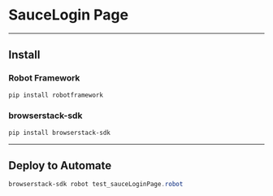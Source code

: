 # SauceLogin Page

---

## Install

### Robot Framework
````powershell
pip install robotframework
````

### browserstack-sdk
````powershell
pip install browserstack-sdk
````

---

## Deploy to Automate
````powershell
browserstack-sdk robot test_sauceLoginPage.robot
````
